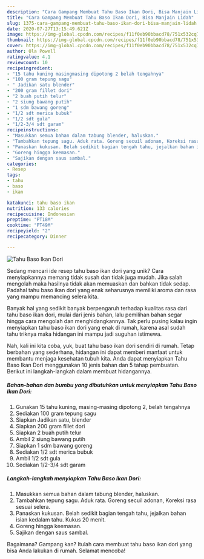 ```yaml
---
description: "Cara Gampang Membuat Tahu Baso Ikan Dori, Bisa Manjain Lidah"
title: "Cara Gampang Membuat Tahu Baso Ikan Dori, Bisa Manjain Lidah"
slug: 1375-cara-gampang-membuat-tahu-baso-ikan-dori-bisa-manjain-lidah
date: 2020-07-27T13:15:49.621Z
image: https://img-global.cpcdn.com/recipes/f11f0eb90bbacd78/751x532cq70/tahu-baso-ikan-dori-foto-resep-utama.jpg
thumbnail: https://img-global.cpcdn.com/recipes/f11f0eb90bbacd78/751x532cq70/tahu-baso-ikan-dori-foto-resep-utama.jpg
cover: https://img-global.cpcdn.com/recipes/f11f0eb90bbacd78/751x532cq70/tahu-baso-ikan-dori-foto-resep-utama.jpg
author: Ola Powell
ratingvalue: 4.1
reviewcount: 10
recipeingredient:
- "15 tahu kuning masingmasing dipotong 2 belah tengahnya"
- "100 gram tepung sagu"
- " Jadikan satu blender"
- "200 gram fillet dori"
- "2 buah putih telur"
- "2 siung bawang putih"
- "1 sdm bawang goreng"
- "1/2 sdt merica bubuk"
- "1/2 sdt gula"
- "1/2-3/4 sdt garam"
recipeinstructions:
- "Masukkan semua bahan dalam tabung blender, haluskan."
- "Tambahkan tepung sagu. Aduk rata. Goreng secuil adonan, Koreksi rasa sesuai selera."
- "Panaskan kukusan. Belah sedikit bagian tengah tahu, jejalkan bahan isian kedalam tahu. Kukus 20 menit."
- "Goreng hingga keemasan."
- "Sajikan dengan saus sambal."
categories:
- Resep
tags:
- tahu
- baso
- ikan

katakunci: tahu baso ikan 
nutrition: 133 calories
recipecuisine: Indonesian
preptime: "PT18M"
cooktime: "PT49M"
recipeyield: "2"
recipecategory: Dinner

---
```



![Tahu Baso Ikan Dori](https://img-global.cpcdn.com/recipes/f11f0eb90bbacd78/751x532cq70/tahu-baso-ikan-dori-foto-resep-utama.jpg)

Sedang mencari ide resep tahu baso ikan dori yang unik? Cara menyiapkannya memang tidak susah dan tidak juga mudah. Jika salah mengolah maka hasilnya tidak akan memuaskan dan bahkan tidak sedap. Padahal tahu baso ikan dori yang enak seharusnya memiliki aroma dan rasa yang mampu memancing selera kita.



Banyak hal yang sedikit banyak berpengaruh terhadap kualitas rasa dari tahu baso ikan dori, mulai dari jenis bahan, lalu pemilihan bahan segar hingga cara mengolah dan menghidangkannya. Tak perlu pusing kalau ingin menyiapkan tahu baso ikan dori yang enak di rumah, karena asal sudah tahu triknya maka hidangan ini mampu jadi suguhan istimewa.


Nah, kali ini kita coba, yuk, buat tahu baso ikan dori sendiri di rumah. Tetap berbahan yang sederhana, hidangan ini dapat memberi manfaat untuk membantu menjaga kesehatan tubuh kita. Anda dapat menyiapkan Tahu Baso Ikan Dori menggunakan 10 jenis bahan dan 5 tahap pembuatan. Berikut ini langkah-langkah dalam membuat hidangannya.

<!--inarticleads1-->

##### Bahan-bahan dan bumbu yang dibutuhkan untuk menyiapkan Tahu Baso Ikan Dori:

1. Gunakan 15 tahu kuning, masing-masing dipotong 2, belah tengahnya
1. Sediakan 100 gram tepung sagu
1. Siapkan  Jadikan satu, blender
1. Siapkan 200 gram fillet dori
1. Siapkan 2 buah putih telur
1. Ambil 2 siung bawang putih
1. Siapkan 1 sdm bawang goreng
1. Sediakan 1/2 sdt merica bubuk
1. Ambil 1/2 sdt gula
1. Sediakan 1/2-3/4 sdt garam




<!--inarticleads2-->

##### Langkah-langkah menyiapkan Tahu Baso Ikan Dori:

1. Masukkan semua bahan dalam tabung blender, haluskan.
1. Tambahkan tepung sagu. Aduk rata. Goreng secuil adonan, Koreksi rasa sesuai selera.
1. Panaskan kukusan. Belah sedikit bagian tengah tahu, jejalkan bahan isian kedalam tahu. Kukus 20 menit.
1. Goreng hingga keemasan.
1. Sajikan dengan saus sambal.




Bagaimana? Gampang kan? Itulah cara membuat tahu baso ikan dori yang bisa Anda lakukan di rumah. Selamat mencoba!
